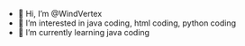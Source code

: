 - 👋 Hi, I’m @WindVertex
- 👀 I’m interested in java coding, html coding, python coding 
- 🌱 I’m currently learning java coding


<!---
WindVertex/WindVertex is a ✨ special ✨ repository because its `README.md` (this file) appears on your GitHub profile.
You can click the Preview link to take a look at your changes.
--->
